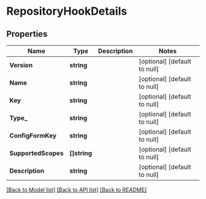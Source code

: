# RepositoryHookDetails

## Properties
Name | Type | Description | Notes
------------ | ------------- | ------------- | -------------
**Version** | **string** |  | [optional] [default to null]
**Name** | **string** |  | [optional] [default to null]
**Key** | **string** |  | [optional] [default to null]
**Type_** | **string** |  | [optional] [default to null]
**ConfigFormKey** | **string** |  | [optional] [default to null]
**SupportedScopes** | **[]string** |  | [optional] [default to null]
**Description** | **string** |  | [optional] [default to null]

[[Back to Model list]](../README.md#documentation-for-models) [[Back to API list]](../README.md#documentation-for-api-endpoints) [[Back to README]](../README.md)

